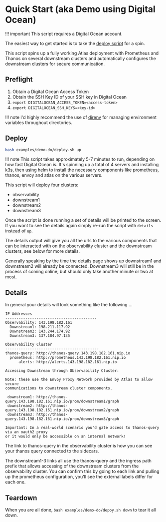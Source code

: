 # Quick Start (aka Demo using Digital Ocean)

!!! important
    This script requires a Digital Ocean account.

The easiest way to get started is to take the [deploy script](examples/demo-do/deploy.sh) for a spin.

This script spins up a fully working Atlas deployment with Prometheus and Thanos on several downstream clusters and automatically configures the downstream clusters for secure communication.

## Preflight

1. Obtain a Digital Ocean Access Token
2. Obtain the SSH Key ID of your SSH key in Digital Ocean
3. `export DIGITALOCEAN_ACCESS_TOKEN=<access-token>`
4. `export DIGITALOCEAN_SSH_KEYS=<key-id>`

!!! note
    I'd highly recommend the use of [direnv](https://direnv.net) for managing environment variables throughout directories.

## Deploy

```bash
bash examples/demo-do/deploy.sh up
```

!!! note
    This script takes approximately 5-7 minutes to run, depending on how fast Digital Ocean is. It's spinning up a total of 4 servers and installing [k3s](https://k3s.io), then using helm to install the necessary components like prometheus, thanos, envoy and atlas on the various servers.

This script will deploy four clusters:

- observability
- downstream1
- downstream2
- downstream3

Once the script is done running a set of details will be printed to the screen. If you want to see the details again simply re-run the script with `details` instead of `up`.

The details output will give you all the urls to the various components that can be interacted with on the observability cluster and the downstream clusters, see below for more details.

Generally speaking by the time the details page shows up downstream1 and downstream2 will already be connected. Downstream3 will still be in the process of coming online, but should only take another minute or two at most.

## Details

In general your details will look something like the following ...

```text
IP Addresses
-----------------------------------------
Observability: 143.198.182.161
  Downstream1: 198.211.117.92
  Downstream2: 143.244.174.92
  Downstream3: 137.184.97.135

Observability Cluster
------------------------------------------
thanos-query: http://thanos-query.143.198.182.161.nip.io
  prometheus: http://prometheus.143.198.182.161.nip.io
      alerts: http://alerts.143.198.182.161.nip.io

Accessing Downstream through Observability Cluster:

Note: these use the Envoy Proxy Network provided by Atlas to allow secure
communications to downstream cluster components.

 downstream1: http://thanos-query.143.198.182.161.nip.io/prom/downstream1/graph
 downstream2: http://thanos-query.143.198.182.161.nip.io/prom/downstream2/graph
 downstream3: http://thanos-query.143.198.182.161.nip.io/prom/downstream3/graph

Important: In a real-world scenario you'd gate access to thanos-query via an oauth2 proxy
or it would only be accessible on an internal network!
```

The link to thanos-query in the observability cluster is how you can see your thanos query connected to the sidecars.

The downstream1-3 links all use the thanos-query and the ingress path prefix that allows accessing of the downstream clusters from the observability cluster. You can confirm this by going to each link and pulling up the prometheus configuration, you'll see the external labels differ for each one.

## Teardown

When you are all done, `bash examples/demo-do/depoy.sh down` to tear it all down.
